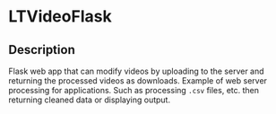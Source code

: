 # LTVideoFlask
## Description
Flask web app that can modify videos by uploading to the server and returning the processed videos as downloads. Example of web server processing for applications. Such as processing `.csv` files, etc. then returning cleaned data or displaying output.

